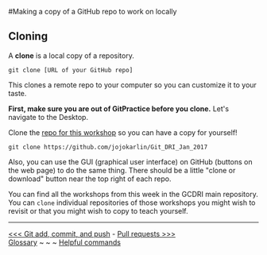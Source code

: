 #Making a copy of a GitHub repo to work on locally
## Cloning

A **clone** is a local copy of a repository.  

`git clone [URL of your GitHub repo]`

This clones a remote repo to your computer so you can customize it to your taste. 

**First, make sure you are out of GitPractice before you clone.** Let's navigate to the Desktop. 

Clone the [repo for this workshop](https://github.com/jojokarlin/Git_DRI_Jan_2017) so you can have a copy for yourself!

`git clone https://github.com/jojokarlin/Git_DRI_Jan_2017`

Also, you can use the GUI (graphical user interface) on GitHub (buttons on the web page) to do the same thing. There should be a little "clone or download" button near the top right of each repo. 

You can find all the workshops from this week in the GCDRI main repository. You can `clone` individual repositories of those workshops you might wish to revisit or that you might wish to copy to teach yourself.


___

[<<< Git add, commit, and push](gitrefresh.md) - [Pull requests >>>](gitpullreq.md)  
[Glossary](glossary.md) ~ ~ ~ [Helpful commands](helpfulcommands.md)
